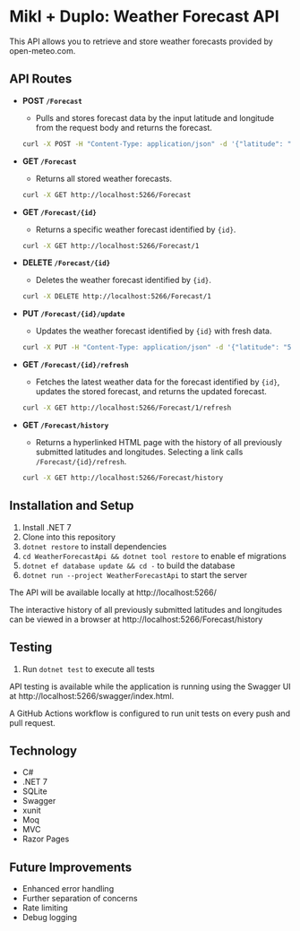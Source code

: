 # Mikl + Duplo: Weather Forecast API

This API allows you to retrieve and store weather forecasts provided by open-meteo.com.

## API Routes

- **POST `/Forecast`**
  - Pulls and stores forecast data by the input latitude and longitude from the request body and returns the forecast.
  ```bash
  curl -X POST -H "Content-Type: application/json" -d '{"latitude": "50.8503", "longitude": "4.3517"}' http://localhost:5266/Forecast
  ```

- **GET `/Forecast`**
  - Returns all stored weather forecasts.
  ```bash
  curl -X GET http://localhost:5266/Forecast
  ```

- **GET `/Forecast/{id}`**
  - Returns a specific weather forecast identified by `{id}`.
  ```bash
  curl -X GET http://localhost:5266/Forecast/1
  ```

- **DELETE `/Forecast/{id}`**
  - Deletes the weather forecast identified by `{id}`.
  ```bash
  curl -X DELETE http://localhost:5266/Forecast/1
  ```

- **PUT `/Forecast/{id}/update`**
  - Updates the weather forecast identified by `{id}` with fresh data.
  ```bash
  curl -X PUT -H "Content-Type: application/json" -d '{"latitude": "50.8503", "longitude": "4.3517"}' http://localhost:5266/Forecast/1/update
  ```

- **GET `/Forecast/{id}/refresh`**
  - Fetches the latest weather data for the forecast identified by `{id}`, updates the stored forecast, and returns the updated forecast.
  ```bash
  curl -X GET http://localhost:5266/Forecast/1/refresh
  ```

- **GET `/Forecast/history`**
  - Returns a hyperlinked HTML page with the history of all previously submitted latitudes and longitudes. Selecting a link calls `/Forecast/{id}/refresh`.
  ```bash
  curl -X GET http://localhost:5266/Forecast/history
  ```

## Installation and Setup

1. Install .NET 7
2. Clone into this repository
3. `dotnet restore` to install dependencies
4. `cd WeatherForecastApi && dotnet tool restore` to enable ef migrations
5. `dotnet ef database update && cd -` to build the database
6. `dotnet run --project WeatherForecastApi` to start the server

The API will be available locally at http://localhost:5266/

The interactive history of all previously submitted latitudes and longitudes can be viewed in a browser at http://localhost:5266/Forecast/history

## Testing

1. Run `dotnet test` to execute all tests

API testing is available while the application is running using the Swagger UI at http://localhost:5266/swagger/index.html.

A GitHub Actions workflow is configured to run unit tests on every push and pull request.

## Technology

- C#
- .NET 7
- SQLite
- Swagger
- xunit
- Moq
- MVC
- Razor Pages

## Future Improvements

- Enhanced error handling
- Further separation of concerns
- Rate limiting
- Debug logging
